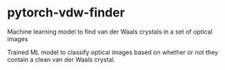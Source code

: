 # pytorch-vdw-finder
Machine learning model to find van der Waals crystals in a set of optical images

Trained ML model to classify optical images based on whether or not they contain a clean van der Waals crystal.
